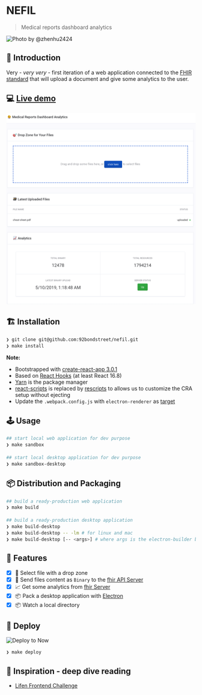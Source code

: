 # NEFIL

> Medical reports dashboard analytics

![Photo by @zhenhu2424](https://source.unsplash.com/Xruf17OrkwM/800x600)

## 🐣 Introduction

Very - _very very_ - first iteration of a web application connected to the [FHIR standard](https://www.hl7.org/fhir) that will upload a document and give some analytics to the user.

## 💻 [Live demo](https://nefil.now.sh/)

![Nefil](./web.png)

## 🏗️  Installation

```sh
❯ git clone git@github.com:92bondstreet/nefil.git
❯ make install
```

**Note:**

* Bootstrapped with [create-react-app 3.0.1](https://github.com/facebook/create-react-app/blob/master/CHANGELOG.md)
* Based on [React Hooks](https://reactjs.org/docs/hooks-intro.html) (at least React 16.8)
* [Yarn](https://yarnpkg.com) is the package manager
* [react-scripts](https://www.npmjs.com/package/react-scripts) is replaced by [rescripts](https://github.com/harrysolovay/rescripts) to allows us to customize the CRA setup without ejecting
* Update the `.webpack.config.js` with `electron-renderer` as [target](https://webpack.js.org/configuration/target/)

## 🕹️  Usage

```sh
## start local web application for dev purpose
❯ make sandbox

## start local desktop application for dev purpose
❯ make sandbox-desktop
```

## 📦 Distribution and Packaging

```sh
## build a ready-production web application
❯ make build

## build a ready-production desktop application
❯ make build-desktop
❯ make build-desktop -- -lm # for linux and mac
❯ make build-desktop [-- <args>] # where args is the electron-builder building commands: https://www.electron.build/cli
```

## 📱 Features

- [X] 🎯 Select file with a drop zone
- [X] 📡 Send files content as `Binary` to the [fhir API Server](https://fhirtest.uhn.ca/baseDstu3/Binary)
- [X] 📈 Get some analytics from [fhir Server](https://hapi.fhir.org/)
- [X] 📦 Pack a desktop application with [Electron](https://electronjs.org)
- [X] 📦 Watch a local directory

## 🚀 Deploy

![Deploy to Now](https://badgen.net/badge/%E2%96%B2%20Deploy%20to%20Now/$%20now%2092bondstreet%2Fnefil/black)

```sh
❯ make deploy
```

## 🌱 Inspiration - deep dive reading

* [Lifen Frontend Challenge](https://github.com/honestica/frontend-jobs)

